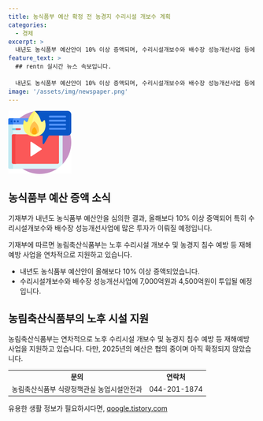 ```yaml
---
title: 농식품부 예산 확정 전 농경지 수리시설 개보수 계획
categories:
  - 경제
excerpt: >
  내년도 농식품부 예산안이 10% 이상 증액되며, 수리시설개보수와 배수장 성능개선사업 등에 7,000억과 4,500억이 투입된다. 노후 시설 개보수와 농경지 침수 예방을 위한 사업은 연차적으로 진행되며, 2025년 예산은 협의 중이다. 자세한 내용은 농림축산식품부로 문의할 것. (출처: 정책브리핑)
feature_text: >
  ## rentn 실시간 뉴스 속보입니다.

  내년도 농식품부 예산안이 10% 이상 증액되며, 수리시설개보수와 배수장 성능개선사업 등에 7,000억과 4,500억이 투입된다. 노후 시설 개보수와 농경지 침수 예방을 위한 사업은 연차적으로 진행되며, 2025년 예산은 협의 중이다. 자세한 내용은 농림축산식품부로 문의할 것. (출처: 정책브리핑)
image: '/assets/img/newspaper.png'
---
```


<p><img src="/assets/img/news.png" alt="rentncar 속보" /></p>

<h2 data-ke-size="size26">농식품부 예산 증액 소식</h2>

<p data-ke-size="size16">기재부가 내년도 농식품부 예산안을 심의한 결과, 올해보다 10% 이상 증액되어 특히 수리시설개보수와 배수장 성능개선사업에 많은 투자가 이뤄질 예정입니다.</p>

<p data-ke-size="size16">기재부에 따르면 농림축산식품부는 노후 수리시설 개보수 및 농경지 침수 예방 등 재해예방 사업을 연차적으로 지원하고 있습니다.</p>

<ul>
  <li>내년도 농식품부 예산안이 올해보다 10% 이상 증액되었습니다.</li>
  <li>수리시설개보수와 배수장 성능개선사업에 7,000억원과 4,500억원이 투입될 예정입니다.</li>
</ul>

<h2 data-ke-size="size26">농림축산식품부의 노후 시설 지원</h2>

<p data-ke-size="size16">농림축산식품부는 연차적으로 노후 수리시설 개보수 및 농경지 침수 예방 등 재해예방 사업을 지원하고 있습니다. 다만, 2025년의 예산은 협의 중이며 아직 확정되지 않았습니다.</p>

<table>
  <tr>
    <td style="text-align: center; height: 17px;"><b>문의</b></td>
    <td style="text-align: center; height: 17px;"><b>연락처</b></td>
  </tr>
  <tr>
    <td style="text-align: center; height: 17px;">농림축산식품부 식량정책관실 농업시설안전과</td>
    <td style="text-align: center; height: 17px;">044-201-1874</td>
  </tr>
</table>
유용한 생활 정보가 필요하시다면, <a href="https://qoogle.tistory.com" rel="dofollow">qoogle.tistory.com</a>


